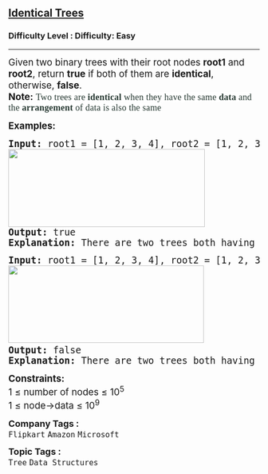 <h2><a href="https://www.geeksforgeeks.org/problems/determine-if-two-trees-are-identical/1">Identical Trees</a></h2><h3>Difficulty Level : Difficulty: Easy</h3><hr><div class="problems_problem_content__Xm_eO"><p><span style="font-size: 14pt;">Given two binary trees with their root nodes <strong>root1</strong> and <strong>root2</strong>, return <strong>true</strong> if both of them are <strong>identical</strong>, otherwise, <strong>false</strong>.<br><strong>Note:</strong> </span><span style="box-sizing: border-box; color: #273932; font-family: Nunito, serif; font-size: 18px; letter-spacing: 0.21px; background-color: #ffffff;">Two trees are&nbsp;</span><span style="box-sizing: border-box; font-weight: bolder; color: #273932; font-family: Nunito, serif; font-size: 18px; letter-spacing: 0.21px; background-color: #ffffff;"><span style="box-sizing: border-box; font-weight: bolder;">identical</span></span><span style="box-sizing: border-box; color: #273932; font-family: Nunito, serif; font-size: 18px; letter-spacing: 0.21px; background-color: #ffffff;">&nbsp;when they have the same&nbsp;</span><span style="box-sizing: border-box; font-weight: bolder; color: #273932; font-family: Nunito, serif; font-size: 18px; letter-spacing: 0.21px; background-color: #ffffff;"><span style="box-sizing: border-box; font-weight: bolder;">data</span></span><span style="box-sizing: border-box; color: #273932; font-family: Nunito, serif; font-size: 18px; letter-spacing: 0.21px; background-color: #ffffff;">&nbsp;and the&nbsp;</span><span style="box-sizing: border-box; font-weight: bolder; color: #273932; font-family: Nunito, serif; font-size: 18px; letter-spacing: 0.21px; background-color: #ffffff;"><span style="box-sizing: border-box; font-weight: bolder;">arrangement</span></span><span style="box-sizing: border-box; color: #273932; font-family: Nunito, serif; font-size: 18px; letter-spacing: 0.21px; background-color: #ffffff;"> of data is also the same</span></p>
<p><span style="font-size: 14pt;"><strong>Examples:</strong></span></p>
<pre><span style="font-size: 14pt;"><strong>Input: </strong>root1 = [1, 2, 3, 4], root2 = [1, 2, 3, 4]</span><br><span style="font-size: 14pt;"><img src="https://media.geeksforgeeks.org/img-practice/prod/addEditProblem/908073/Web/Other/blobid0_1754975505.webp" width="394" height="156"></span><br><span style="font-size: 14pt;"><strong>Output: </strong>true<strong>
Explanation: </strong>There are two trees both having 4 nodes and 3 edges, both trees are identical.</span></pre>
<pre><span style="font-size: 14pt;"><strong>Input: </strong>root1 = [1, 2, 3, 4], root2 = [1, 2, 3, N, N, 4]
<img src="https://media.geeksforgeeks.org/img-practice/prod/addEditProblem/908073/Web/Other/blobid1_1754975553.webp" width="392" height="155"> </span><br><span style="font-size: 14pt;"><strong>Output: </strong>false<strong>
Explanation: </strong>There are two trees both having 4 nodes and 3 edges, but both trees are not identical.</span></pre>
<p><span style="font-size: 14pt;"><strong>Constraints:</strong><br>1 ≤ number of nodes ≤ 10<sup>5</sup><br>1 ≤ node-&gt;data ≤ 10<sup>9</sup></span></p></div><p><span style=font-size:18px><strong>Company Tags : </strong><br><code>Flipkart</code>&nbsp;<code>Amazon</code>&nbsp;<code>Microsoft</code>&nbsp;<br><p><span style=font-size:18px><strong>Topic Tags : </strong><br><code>Tree</code>&nbsp;<code>Data Structures</code>&nbsp;